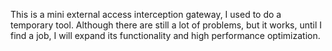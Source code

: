 This is a mini external access interception gateway, I used to do a temporary tool. Although there are still a lot of problems, but it works, until I find a job, I will expand its functionality and high performance optimization.
